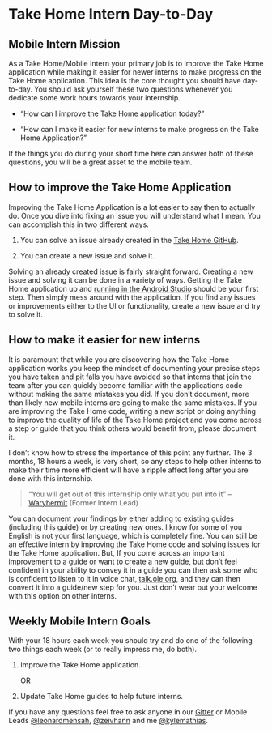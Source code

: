 # Take Home Intern Day-to-Day
## Mobile Intern Mission
As a Take Home/Mobile Intern your primary job is to improve the Take Home application while making it easier for newer interns to make progress on the Take Home application. This idea is the core thought you should have day-to-day. You should ask yourself these two questions whenever you dedicate some work hours towards your internship.

* “How can I improve the Take Home application today?”

* “How can I make it easier for new interns to make progress on the Take Home Application?”

If the things you do during your short time here can answer both of these questions, you will be a great asset to the mobile team.

## How to improve the Take Home Application
Improving the Take Home Application is a lot easier to say then to actually do. Once you dive into fixing an issue you will understand what I mean. You can accomplish this in two different ways.

1.	You can solve an issue already created in the [Take Home GitHub](https://github.com/open-learning-exchange/take-home/issues).

2.	You can create a new issue and solve it.

Solving an already created issue is fairly straight forward. Creating a new issue and solving it can be done in a variety of ways. Getting the Take Home application up and [running in the Android Studio](takeHomeAndroidStudioSetup.md) should be your first step. Then simply mess around with the application. If you find any issues or improvements either to the UI or functionality, create a new issue and try to solve it.

## How to make it easier for new interns
It is paramount that while you are discovering how the Take Home application works you keep the mindset of documenting your precise steps you have taken and pit falls you have avoided so that interns that join the team after you can quickly become familiar with the applications code without making the same mistakes you did. If you don’t document, more than likely new mobile interns are going to make the same mistakes. If you are improving the Take Home code, writing a new script or doing anything to improve the quality of life of the Take Home project and you come across a step or guide that you think others would benefit from, please document it. 

I don’t know how to stress the importance of this point any further. The 3 months, 18 hours a week, is very short, so any steps to help other interns to make their time more efficient will have a ripple affect long after you are done with this internship.

> “You will get out of this internship only what you put into it” – [Waryhermit](profiles/waryhermit.md) (Former Intern Lead)

You can document your findings by either adding to [existing guides](takehome.md) (including this guide) or by creating new ones.
I know for some of you English is not your first language, which is completely fine. You can still be an effective intern by improving the Take Home code and solving issues for the Take Home application. But, If you come across an important improvement to a guide or want to create a new guide, but don’t feel confident in your ability to convey it in a guide you can then ask some who is confident to listen to it in voice chat, [talk.ole.org](talk.ole.org), and they can then convert it into a guide/new step for you. Just don’t wear out your welcome with this option on other interns.

## Weekly Mobile Intern Goals
With your 18 hours each week you should try and do one of the following two things each week (or to really impress me, do both).

1.	Improve the Take Home application.

    OR

2.	Update Take Home guides to help future interns.

If you have any questions feel free to ask anyone in our [Gitter](https://gitter.im/open-learning-exchange/mobile) or Mobile Leads [@leonardmensah]( https://github.com/leonardmensah), [@zeivhann](https://github.com/zeivhann) and me [@kylemathias]( https://github.com/kylemathias).
